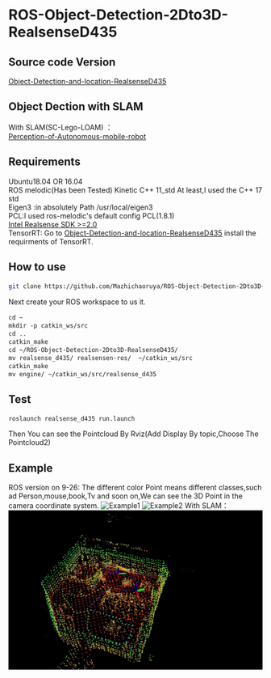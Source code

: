 # ROS-Object-Detection-2Dto3D-RealsenseD435
## Source code Version
[Object-Detection-and-location-RealsenseD435](https://github.com/Mazhichaoruya/Object-Detection-and-location-RealsenseD435.git)
## Object Dection with SLAM 
With SLAM(SC-Lego-LOAM)  ：  
[Perception-of-Autonomous-mobile-robot](https://github.com/Mazhichaoruya/Perception-of-Autonomous-mobile-robot)
## Requirements
Ubuntu18.04 OR 16.04  
ROS melodic(Has been Tested) Kinetic
C++ 11_std At least,I used the C++ 17 std  
Eigen3 :in absolutely Path /usr/local/eigen3  
PCL:I used ros-melodic's default config PCL(1.8.1)    
[Intel Realsense SDK >=2.0 ](https://github.com/IntelRealSense/librealsense.git)  
TensorRT: Go to [Object-Detection-and-location-RealsenseD435](https://github.com/Mazhichaoruya/Object-Detection-and-location-RealsenseD435.git) install the requirments of TensorRT.
## How to use
```Bash
git clone https://github.com/Mazhichaoruya/ROS-Object-Detection-2Dto3D-RealsenseD435.git
```
Next create your ROS workspace to us it.
```
cd ~
mkdir -p catkin_ws/src
cd ..
catkin_make
cd ~/ROS-Object-Detection-2Dto3D-RealsenseD435/
mv realsense_d435/ realsensen-ros/  ~/catkin_ws/src
catkin_make
mv engine/ ~/catkin_ws/src/realsense_d435
```
## Test 
```
roslaunch realsense_d435 run.launch
```
Then You can see the Pointcloud By Rviz(Add Display By topic,Choose The Pointcloud2)
## Example  
ROS version on 9-26:
The different color Point means different classes,such ad Person,mouse,book,Tv and soon on,We can see the 3D Point  in the camera coordinate system.
![Example1](https://github.com/Mazhichaoruya/ROS-Object-Detection-2Dto3D-RealsenseD435/blob/master/gif/realsense_1.gif)
![Example2](https://github.com/Mazhichaoruya/ROS-Object-Detection-2Dto3D-RealsenseD435/blob/master/gif/realsense_2.gif) 
With SLAM：  
[![Watch the video](https://github.com/Mazhichaoruya/Perception-of-Autonomous-mobile-robot/blob/master/image/image.png)](https://www.youtube.com/watch?v=VE7d3ZQzOLY&t=19s)
